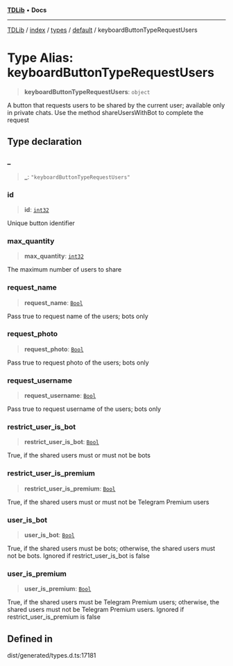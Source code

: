 [**TDLib**](../../../../../../README.md) • **Docs**

***

[TDLib](../../../../../../modules.md) / [index](../../../../../README.md) / [types](../../../README.md) / [default](../README.md) / keyboardButtonTypeRequestUsers

# Type Alias: keyboardButtonTypeRequestUsers

> **keyboardButtonTypeRequestUsers**: `object`

A button that requests users to be shared by the current user; available only in private chats. Use the method shareUsersWithBot to complete the request

## Type declaration

### \_

> **\_**: `"keyboardButtonTypeRequestUsers"`

### id

> **id**: [`int32`](int32-1.md)

Unique button identifier

### max\_quantity

> **max\_quantity**: [`int32`](int32-1.md)

The maximum number of users to share

### request\_name

> **request\_name**: [`Bool`](Bool.md)

Pass true to request name of the users; bots only

### request\_photo

> **request\_photo**: [`Bool`](Bool.md)

Pass true to request photo of the users; bots only

### request\_username

> **request\_username**: [`Bool`](Bool.md)

Pass true to request username of the users; bots only

### restrict\_user\_is\_bot

> **restrict\_user\_is\_bot**: [`Bool`](Bool.md)

True, if the shared users must or must not be bots

### restrict\_user\_is\_premium

> **restrict\_user\_is\_premium**: [`Bool`](Bool.md)

True, if the shared users must or must not be Telegram Premium users

### user\_is\_bot

> **user\_is\_bot**: [`Bool`](Bool.md)

True, if the shared users must be bots; otherwise, the shared users must not be bots. Ignored if restrict_user_is_bot is false

### user\_is\_premium

> **user\_is\_premium**: [`Bool`](Bool.md)

True, if the shared users must be Telegram Premium users; otherwise, the shared users must not be Telegram Premium users. Ignored if restrict_user_is_premium is false

## Defined in

dist/generated/types.d.ts:17181
